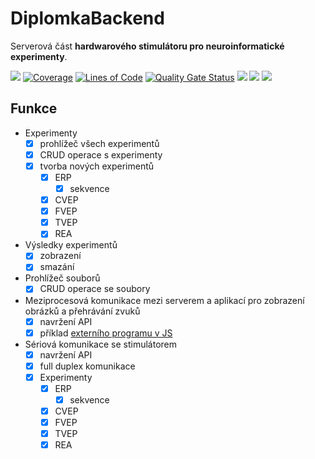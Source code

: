 # DiplomkaBackend

Serverová část **hardwarového stimulátoru pro neuroinformatické experimenty**.

![](https://github.com/neuro-stimulator/neuro-server/workflows/build/badge.svg)
[![Coverage](https://sonarcloud.io/api/project_badges/measure?project=stechy1_diplomka-backend&metric=coverage)](https://sonarcloud.io/summary/new_code?id=stechy1_diplomka-backend)
[![Lines of Code](https://sonarcloud.io/api/project_badges/measure?project=stechy1_diplomka-backend&metric=ncloc)](https://sonarcloud.io/summary/new_code?id=stechy1_diplomka-backend)
[![Quality Gate Status](https://sonarcloud.io/api/project_badges/measure?project=stechy1_diplomka-backend&metric=alert_status)](https://sonarcloud.io/summary/new_code?id=stechy1_diplomka-backend)
![](https://img.shields.io/github/languages/code-size/neuro-stimulator/neuro-server)
![](https://img.shields.io/github/package-json/v/neuro-stimulator/neuro-server)
![](https://img.shields.io/librariesio/github/neuro-stimulator/neuro-server)

## Funkce

 - Experimenty
   - [x] prohlížeč všech experimentů
   - [x] CRUD operace s experimenty
   - [x] tvorba nových experimentů
     - [x] ERP
       - [x] sekvence
     - [x] CVEP
     - [x] FVEP
     - [x] TVEP
     - [x] REA
 - Výsledky experimentů
   - [x] zobrazení
   - [x] smazání
 - Prohlížeč souborů
   - [x] CRUD operace se soubory
 - Meziprocesová komunikace mezi serverem a aplikací pro zobrazení obrázků a přehrávání zvuků
   - [x] navržení API
   - [x] příklad [externího programu v JS](https://github.com/neuro-stimulator/neuro-server/blob/master/ipc-client.js)
 - Sériová komunikace se stimulátorem
   - [x] navržení API
   - [x] full duplex komunikace
   - [x] Experimenty
     - [x] ERP
       - [x] sekvence
     - [x] CVEP
     - [x] FVEP
     - [x] TVEP
     - [x] REA
